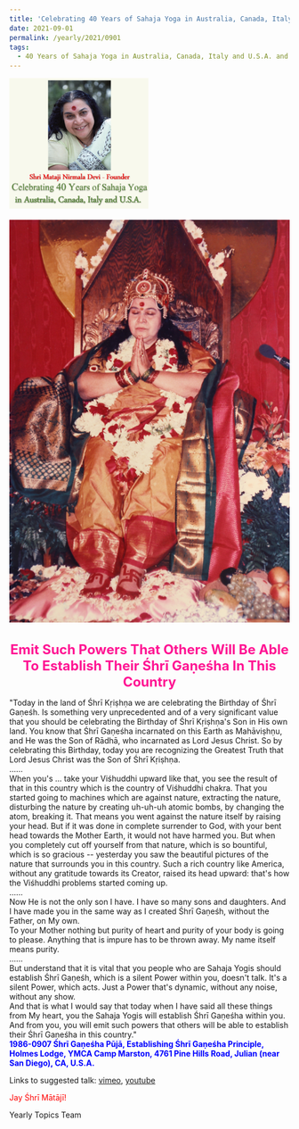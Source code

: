 ```yaml
---
title: 'Celebrating 40 Years of Sahaja Yoga in Australia, Canada, Italy and U.S.A. and its Culture, Post 33'
date: 2021-09-01
permalink: /yearly/2021/0901
tags:
  - 40 Years of Sahaja Yoga in Australia, Canada, Italy and U.S.A. and its Culture
---
```


<div style="text-align: left"><img src="/images/Celebrating40YearsSahajaYoga.png" width="250" /></div><br>

<div style="text-align: center"><img src="/images/image754(Balwant_Kumbhojkar_Collection).png" /></div>

<br>
<p style="color:DeepPink; text-align:center">
<font size="+2"><b>Emit Such Powers That Others Will Be Able To Establish Their Śhrī Gaṇeśha In This Country</b><br></font>
</p>

<p>
"Today in the land of Śhrī Kṛiṣhṇa we are celebrating the Birthday of Śhrī Gaṇeśh. Is something very unprecedented and of a very significant value that you should be celebrating the Birthday of Śhrī Kṛiṣhṇa's Son in His own land. You know that Śhrī Gaṇeśha incarnated on this Earth as Mahāviṣhṇu, and He was the Son of Rādhā, who incarnated as Lord Jesus Christ. So by celebrating this Birthday, today you are recognizing the Greatest Truth that Lord Jesus Christ was the Son of Śhrī Kṛiṣhṇa.<br>
......<br>
When you's ... take your Viśhuddhi upward like that, you see the result of that in this country which is the country of Viśhuddhi chakra. That you started going to machines which are against nature, extracting the nature, disturbing the nature by creating uh-uh-uh atomic bombs, by changing the atom, breaking it. That means you went against the nature itself by raising your head. But if it was done in complete surrender to God, with your bent head towards the Mother Earth, it would not have harmed you. But when you completely cut off yourself from that nature, which is so bountiful, which is so gracious -- yesterday you saw the beautiful pictures of the nature that surrounds you in this country. Such a rich country like America, without any gratitude towards its Creator, raised its head upward: that's how the Viśhuddhi problems started coming up.<br>
......<br>
Now He is not the only son I have. I have so many sons and daughters. And I have made you in the same way as I created Śhrī Gaṇeśh, without the Father, on My own.<br>
To your Mother nothing but purity of heart and purity of your body is going to please. Anything that is impure has to be thrown away. My name itself means purity.<br>
......<br>
But understand that it is vital that you people who are Sahaja Yogis should establish Śhrī Gaṇeśh, which is a silent Power within you, doesn't talk. It's a silent Power, which acts. Just a Power that's dynamic, without any noise, without any show.<br>
And that is what I would say that today when I have said all these things from My heart, you the Sahaja Yogis will establish Śhrī Gaṇeśha within you. And from you, you will emit such powers that others will be able to establish their Śhrī Gaṇeśha in this country."<br>
<font color="blue"><b>1986-0907 Śhrī Gaṇeśha Pūjā, Establishing Śhrī Gaṇeśha Principle, Holmes Lodge, YMCA Camp Marston, 4761 Pine Hills Road, Julian (near San Diego), CA, U.S.A.</b></font><br>
</p>

Links to suggested talk: <a href=""> vimeo</a>, <a href=""> youtube</a><br>

<p style="color:red;">Jay Śhrī Mātājī!<br></p>

Yearly Topics Team